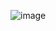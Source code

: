 ![image](https://github.com/Abiji-2020/Leetcode-2024/assets/145255212/31cdefc8-02c0-4eff-8df5-26496b68cb31)
